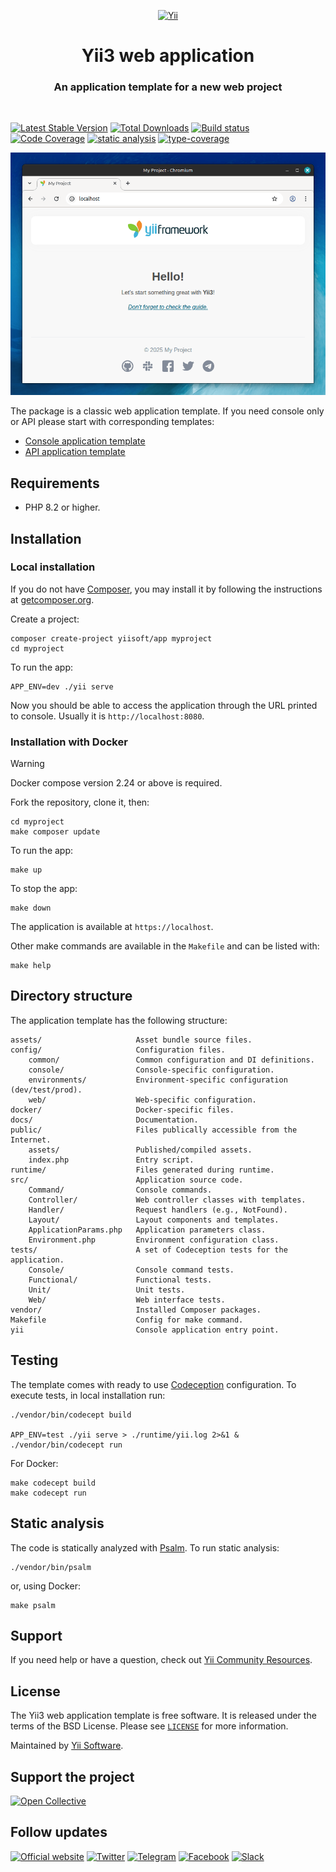 <p align="center">
    <a href="https://github.com/yiisoft" target="_blank">
        <img src="https://yiisoft.github.io/docs/images/yii_logo.svg" height="100px" alt="Yii">
    </a>
    <h1 align="center">Yii3 web application</h1>
    <h3 align="center">An application template for a new web project</h3>
    <br>
</p>

[![Latest Stable Version](https://poser.pugx.org/yiisoft/app/v)](https://packagist.org/packages/yiisoft/app)
[![Total Downloads](https://poser.pugx.org/yiisoft/app/downloads)](https://packagist.org/packages/yiisoft/app)
[![Build status](https://github.com/yiisoft/app/actions/workflows/build.yml/badge.svg)](https://github.com/yiisoft/app/actions/workflows/build.yml)
[![Code Coverage](https://codecov.io/gh/yiisoft/app/branch/master/graph/badge.svg?token=TDZ2bErTcN)](https://codecov.io/gh/yiisoft/app)
[![static analysis](https://github.com/yiisoft/app/workflows/static%20analysis/badge.svg)](https://github.com/yiisoft/app/actions?query=workflow%3A%22static+analysis%22)
[![type-coverage](https://shepherd.dev/github/yiisoft/app/coverage.svg)](https://shepherd.dev/github/yiisoft/app)

<p>
    <a href="https://github.com/yiisoft/app" target="_blank">
        <img src="screenshot.png" alt="Home page">
    </a>
</p>

The package is a classic web application template. If you need console only or API please start with corresponding
templates:

- [Console application template](https://github.com/yiisoft/app-console)
- [API application template](https://github.com/yiisoft/app-api)

## Requirements

- PHP 8.2 or higher.

## Installation

### Local installation

If you do not have [Composer](https://getcomposer.org/), you may install it by following the instructions
at [getcomposer.org](https://getcomposer.org/doc/00-intro.md).

Create a project:

```shell
composer create-project yiisoft/app myproject
cd myproject
```

To run the app:

```shell
APP_ENV=dev ./yii serve
```

Now you should be able to access the application through the URL printed to console.
Usually it is `http://localhost:8080`.

### Installation with Docker

> [!WARNING]
> Docker compose version 2.24 or above is required.

Fork the repository, clone it, then:

```shell
cd myproject
make composer update
```

To run the app:

```shell
make up
```

To stop the app:

```shell
make down
```

The application is available at `https://localhost`.

Other make commands are available in the `Makefile` and can be listed with:

```shell
make help
```

## Directory structure

The application template has the following structure:

```
assets/                     Asset bundle source files.
config/                     Configuration files.
    common/                 Common configuration and DI definitions.
    console/                Console-specific configuration.
    environments/           Environment-specific configuration (dev/test/prod).
    web/                    Web-specific configuration.
docker/                     Docker-specific files.
docs/                       Documentation.
public/                     Files publically accessible from the Internet.
    assets/                 Published/compiled assets.
    index.php               Entry script.
runtime/                    Files generated during runtime.
src/                        Application source code.
    Command/                Console commands.
    Controller/             Web controller classes with templates.
    Handler/                Request handlers (e.g., NotFound).
    Layout/                 Layout components and templates.
    ApplicationParams.php   Application parameters class.
    Environment.php         Environment configuration class.
tests/                      A set of Codeception tests for the application.
    Console/                Console command tests.
    Functional/             Functional tests.
    Unit/                   Unit tests.
    Web/                    Web interface tests.
vendor/                     Installed Composer packages.
Makefile                    Config for make command.
yii                         Console application entry point.
```

## Testing

The template comes with ready to use [Codeception](https://codeception.com/) configuration.
To execute tests, in local installation run:

```shell
./vendor/bin/codecept build

APP_ENV=test ./yii serve > ./runtime/yii.log 2>&1 &
./vendor/bin/codecept run
```

For Docker:

```shell
make codecept build
make codecept run
```

## Static analysis

The code is statically analyzed with [Psalm](https://psalm.dev/). To run static analysis:

```shell
./vendor/bin/psalm
```

or, using Docker:

```shell
make psalm
```

## Support

If you need help or have a question, check out [Yii Community Resources](https://www.yiiframework.com/community).

## License

The Yii3 web application template is free software. It is released under the terms of the BSD License.
Please see [`LICENSE`](./LICENSE.md) for more information.

Maintained by [Yii Software](https://www.yiiframework.com/).

## Support the project

[![Open Collective](https://img.shields.io/badge/Open%20Collective-sponsor-7eadf1?logo=open%20collective&logoColor=7eadf1&labelColor=555555)](https://opencollective.com/yiisoft)

## Follow updates

[![Official website](https://img.shields.io/badge/Powered_by-Yii_Framework-green.svg?style=flat)](https://www.yiiframework.com/)
[![Twitter](https://img.shields.io/badge/twitter-follow-1DA1F2?logo=twitter&logoColor=1DA1F2&labelColor=555555?style=flat)](https://twitter.com/yiiframework)
[![Telegram](https://img.shields.io/badge/telegram-join-1DA1F2?style=flat&logo=telegram)](https://t.me/yii3en)
[![Facebook](https://img.shields.io/badge/facebook-join-1DA1F2?style=flat&logo=facebook&logoColor=ffffff)](https://www.facebook.com/groups/yiitalk)
[![Slack](https://img.shields.io/badge/slack-join-1DA1F2?style=flat&logo=slack)](https://yiiframework.com/go/slack)
